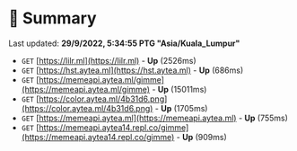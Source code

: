 # 📖 Summary
Last updated: **29/9/2022, 5:34:55 PTG "Asia/Kuala_Lumpur"**

- `GET` [https://lilr.ml](https://lilr.ml) - **Up** (2526ms)
- `GET` [https://hst.aytea.ml](https://hst.aytea.ml) - **Up** (686ms)
- `GET` [https://memeapi.aytea.ml/gimme](https://memeapi.aytea.ml/gimme) - **Up** (15011ms)
- `GET` [https://color.aytea.ml/4b31d6.png](https://color.aytea.ml/4b31d6.png) - **Up** (1705ms)
- `GET` [https://memeapi.aytea.ml](https://memeapi.aytea.ml) - **Up** (755ms)
- `GET` [https://memeapi.aytea14.repl.co/gimme](https://memeapi.aytea14.repl.co/gimme) - **Up** (909ms)
